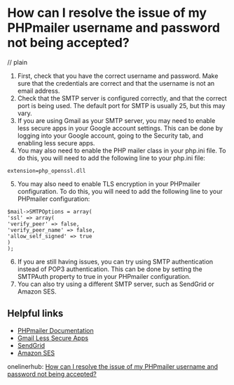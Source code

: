 # How can I resolve the issue of my PHPmailer username and password not being accepted?
// plain

1. First, check that you have the correct username and password. Make sure that the credentials are correct and that the username is not an email address.
2. Check that the SMTP server is configured correctly, and that the correct port is being used. The default port for SMTP is usually 25, but this may vary.
3. If you are using Gmail as your SMTP server, you may need to enable less secure apps in your Google account settings. This can be done by logging into your Google account, going to the Security tab, and enabling less secure apps.
4. You may also need to enable the PHP mailer class in your php.ini file. To do this, you will need to add the following line to your php.ini file:
```
extension=php_openssl.dll
```
5. You may also need to enable TLS encryption in your PHPmailer configuration. To do this, you will need to add the following line to your PHPmailer configuration:
```
$mail->SMTPOptions = array(
'ssl' => array(
'verify_peer' => false,
'verify_peer_name' => false,
'allow_self_signed' => true
)
);
```
6. If you are still having issues, you can try using SMTP authentication instead of POP3 authentication. This can be done by setting the SMTPAuth property to true in your PHPmailer configuration.
7. You can also try using a different SMTP server, such as SendGrid or Amazon SES.

## Helpful links
* [PHPmailer Documentation](https://github.com/PHPMailer/PHPMailer)
* [Gmail Less Secure Apps](https://support.google.com/accounts/answer/6010255?hl=en)
* [SendGrid](https://sendgrid.com/)
* [Amazon SES](https://aws.amazon.com/ses/)

onelinerhub: [How can I resolve the issue of my PHPmailer username and password not being accepted?](https://onelinerhub.com/phpmailer/how-can-i-resolve-the-issue-of-my-phpmailer-username-and-password-not-being-accepted)